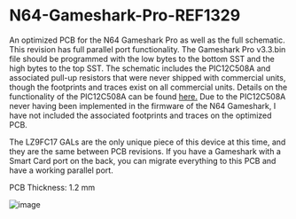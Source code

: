 # N64-Gameshark-Pro-REF1329
An optimized PCB for the N64 Gameshark Pro as well as the full schematic. This revision has full parallel port functionality. The Gameshark Pro v3.3.bin file should be programmed with the low bytes to the bottom SST and the high bytes to the top SST. The schematic includes the PIC12C508A and associated pull-up resistors that were never shipped with commercial units, though the footprints and traces exist on all commercial units. Details on the functionality of the PIC12C508A can be found [here.](https://github.com/parasyte/picard) Due to the PIC12C508A never having been implemented in the firmware of the N64 Gameshark, I have not included the associated footprints and traces on the optimized PCB.

The LZ9FC17 GALs are the only unique piece of this device at this time, and they are the same between PCB revisions. If you have a Gameshark with a Smart Card port on the back, you can migrate everything to this PCB and have a working parallel port. 

PCB Thickness: 1.2 mm

![image](https://github.com/Modman/N64-Gameshark-Pro-REF1329/blob/main/REF1329_Optimized.png)
